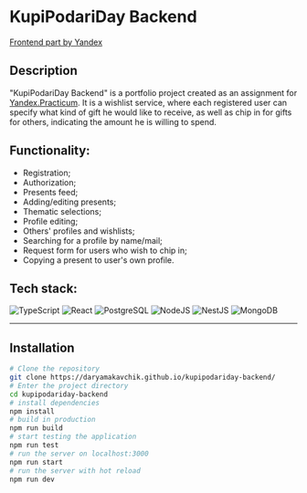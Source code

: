 # KupiPodariDay Backend #

[Frontend part by Yandex](https://github.com/yandex-praktikum/kupipodariday-frontend)

## Description 
"KupiPodariDay Backend" is a portfolio project created as an assignment for [Yandex.Practicum](https://practicum.yandex.com/web/ "Web Development Program"). It is a wishlist service, where each registered user can specify what kind of gift he would like to receive, as well as chip in for gifts for others, indicating the amount he is willing to spend.

## Functionality:

- Registration;
- Authorization;
- Presents feed;
- Adding/editing presents;
- Thematic selections;
- Profile editing;
- Others' profiles and wishlists;
- Searching for a profile by name/mail;
- Request form for users who wish to chip in;
- Copying a present to user's own profile.

## Tech stack:

![TypeScript](https://img.shields.io/badge/TypeScript-007ACC?style=for-the-badge&logo=typescript&logoColor=white)
![React](https://img.shields.io/badge/React-20232A?style=for-the-badge&logo=react&logoColor=61DAFB)
![PostgreSQL](https://img.shields.io/badge/PostgreSQL-316192?style=for-the-badge&logo=postgresql&logoColor=white)
![NodeJS](https://img.shields.io/badge/Node.js-339933?style=for-the-badge&logo=nodedotjs&logoColor=white)
![NestJS](https://img.shields.io/badge/nestjs-E0234E?style=for-the-badge&logo=nestjs&logoColor=white)
![MongoDB](https://img.shields.io/badge/MongoDB-4EA94B?style=for-the-badge&logo=mongodb&logoColor=white)

---

## Installation

```bash
# Clone the repository
git clone https://daryamakavchik.github.io/kupipodariday-backend/
# Enter the project directory
cd kupipodariday-backend
# install dependencies
npm install
# build in production
npm run build
# start testing the application
npm run test
# run the server on localhost:3000
npm run start
# run the server with hot reload
npm run dev
```
